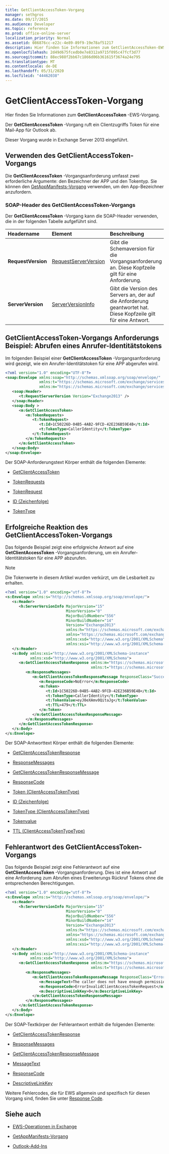 ```yaml
---
title: GetClientAccessToken-Vorgang
manager: sethgros
ms.date: 09/17/2015
ms.audience: Developer
ms.topic: reference
ms.prod: office-online-server
localization_priority: Normal
ms.assetid: 086876cc-e22c-4e89-89f9-19e78af51217
description: Hier finden Sie Informationen zum GetClientAccessToken-EWS-Vorgang.
ms.openlocfilehash: 2d49d675fcedb0e7e8312a9715f095c47fcf3d77
ms.sourcegitcommit: 88ec988f2bb67c1866d06b361615f3674a24e795
ms.translationtype: MT
ms.contentlocale: de-DE
ms.lasthandoff: 05/31/2020
ms.locfileid: "44462038"
---
```

# <a name="getclientaccesstoken-operation"></a>GetClientAccessToken-Vorgang

Hier finden Sie Informationen zum **GetClientAccessToken** -EWS-Vorgang. 
  
Der **GetClientAccessToken** -Vorgang ruft ein Clientzugriffs Token für eine Mail-App für Outlook ab. 
  
Dieser Vorgang wurde in Exchange Server 2013 eingeführt.
  
## <a name="using-the-getclientaccesstoken-operation"></a>Verwenden des GetClientAccessToken-Vorgangs

Die **GetClientAccessToken** -Vorgangsanforderung umfasst zwei erforderliche Argumente: den Bezeichner der APP und den Tokentyp. Sie können den [GetAppManifests-Vorgang](getappmanifests-operation.md) verwenden, um den App-Bezeichner anzufordern. 
  
### <a name="getclientaccesstoken-operation-soap-headers"></a>SOAP-Header des GetClientAccessToken-Vorgangs

Der **GetClientAccessToken** -Vorgang kann die SOAP-Header verwenden, die in der folgenden Tabelle aufgeführt sind. 
  
|**Headername**|**Element**|**Beschreibung**|
|:-----|:-----|:-----|
|**RequestVersion** <br/> |[RequestServerVersion](requestserverversion.md) <br/> |Gibt die Schemaversion für die Vorgangsanforderung an. Diese Kopfzeile gilt für eine Anforderung.  <br/> |
|**ServerVersion** <br/> |[ServerVersionInfo](serverversioninfo.md) <br/> |Gibt die Version des Servers an, der auf die Anforderung geantwortet hat. Diese Kopfzeile gilt für eine Antwort.  <br/> |
   
## <a name="getclientaccesstoken-operation-request-example-get-a-caller-identity-token"></a>GetClientAccessToken-Vorgangs Anforderungs Beispiel: Abrufen eines Anrufer-Identitätstokens

Im folgenden Beispiel einer **GetClientAccessToken** -Vorgangsanforderung wird gezeigt, wie ein Anrufer-Identitätstoken für eine APP abgerufen wird. 
  
```XML
<?xml version="1.0" encoding="UTF-8"?>
<soap:Envelope xmlns:soap="http://schemas.xmlsoap.org/soap/envelope/"
               xmlns:t="https://schemas.microsoft.com/exchange/services/2006/types"
               xmlns:m="https://schemas.microsoft.com/exchange/services/2006/messages">
   <soap:Header>
      <t:RequestServerVersion Version="Exchange2013" />
   </soap:Header>
   <soap:Body >
      <m:GetClientAccessToken>
         <m:TokenRequests>
            <t:TokenRequest>
               <t:Id>1C50226D-04B5-4AB2-9FCD-42E236B59E4B</t:Id>
               <t:TokenType>CallerIdentity</t:TokenType>
            </t:TokenRequest>
         </m:TokenRequests>
      </m:GetClientAccessToken>
   </soap:Body>
</soap:Envelope>

```

Der SOAP-Anforderungstext Körper enthält die folgenden Elemente:
  
- [GetClientAccessToken](getclientaccesstoken.md)
    
- [TokenRequests](tokenrequests.md)
    
- [TokenRequest](tokenrequest.md)
    
- [ID (Zeichenfolge)](id-string.md)
    
- [TokenType](tokentype.md)
    
## <a name="successful-getclientaccesstoken-operation-response"></a>Erfolgreiche Reaktion des GetClientAccessToken-Vorgangs

Das folgende Beispiel zeigt eine erfolgreiche Antwort auf eine **GetClientAccessToken** -Vorgangsanforderung, um ein Anrufer-Identitätstoken für eine APP abzurufen. 
  
> [!NOTE]
> Die Tokenwerte in diesem Artikel wurden verkürzt, um die Lesbarkeit zu erhalten. 
  
```XML
<?xml version="1.0" encoding="utf-8"?>
<s:Envelope xmlns:s="http://schemas.xmlsoap.org/soap/envelope/">
   <s:Header>
      <h:ServerVersionInfo MajorVersion="15" 
                           MinorVersion="0" 
                           MajorBuildNumber="556" 
                           MinorBuildNumber="14" 
                           Version="Exchange2013" 
                           xmlns:h="https://schemas.microsoft.com/exchange/services/2006/types" 
                           xmlns="https://schemas.microsoft.com/exchange/services/2006/types" 
                           xmlns:xsd="http://www.w3.org/2001/XMLSchema" 
                           xmlns:xsi="http://www.w3.org/2001/XMLSchema-instance"/>
   </s:Header>
   <s:Body xmlns:xsi="http://www.w3.org/2001/XMLSchema-instance" 
           xmlns:xsd="http://www.w3.org/2001/XMLSchema">
      <m:GetClientAccessTokenResponse xmlns:m="https://schemas.microsoft.com/exchange/services/2006/messages" 
                                      xmlns:t="https://schemas.microsoft.com/exchange/services/2006/types">
         <m:ResponseMessages>
            <m:GetClientAccessTokenResponseMessage ResponseClass="Success">
               <m:ResponseCode>NoError</m:ResponseCode>
               <m:Token>
                  <t:Id>1C50226D-04B5-4AB2-9FCD-42E236B59E4B</t:Id>
                  <t:TokenType>CallerIdentity</t:TokenType>
                  <t:TokenValue>eyJ0eXAmv0QitaJg</t:TokenValue>
                  <t:TTL>479</t:TTL>
               </m:Token>
            </m:GetClientAccessTokenResponseMessage>
         </m:ResponseMessages>
      </m:GetClientAccessTokenResponse>
   </s:Body>
</s:Envelope>

```

Der SOAP-Antworttext Körper enthält die folgenden Elemente:
  
- [GetClientAccessTokenResponse](getclientaccesstokenresponse.md)
    
- [ResponseMessages](responsemessages.md)
    
- [GetClientAccessTokenResponseMessage](getclientaccesstokenresponsemessage.md)
    
- [ResponseCode](responsecode.md)
    
- [Token (ClientAccessTokenType)](token-clientaccesstokentype.md)
    
- [ID (Zeichenfolge)](id-string.md)
    
- [TokenType (ClientAccessTokenType)](tokentype-clientaccesstokentype.md)
    
- [Tokenvalue](tokenvalue.md)
    
- [TTL (ClientAccessTokenTypeType)](ttl-clientaccesstokentypetype.md)
    
## <a name="getclientaccesstoken-operation-error-response"></a>Fehlerantwort des GetClientAccessToken-Vorgangs

Das folgende Beispiel zeigt eine Fehlerantwort auf eine **GetClientAccessToken** -Vorgangsanforderung. Dies ist eine Antwort auf eine Anforderung zum Abrufen eines Erweiterungs Rückruf Tokens ohne die entsprechenden Berechtigungen. 
  
```XML
<?xml version="1.0" encoding="utf-8"?>
<s:Envelope xmlns:s="http://schemas.xmlsoap.org/soap/envelope/">
   <s:Header>
      <h:ServerVersionInfo MajorVersion="15" 
                           MinorVersion="0" 
                           MajorBuildNumber="556" 
                           MinorBuildNumber="14" 
                           Version="Exchange2013" 
                           xmlns:h="https://schemas.microsoft.com/exchange/services/2006/types" 
                           xmlns="https://schemas.microsoft.com/exchange/services/2006/types" 
                           xmlns:xsd="http://www.w3.org/2001/XMLSchema" 
                           xmlns:xsi="http://www.w3.org/2001/XMLSchema-instance"/>
   </s:Header>
   <s:Body xmlns:xsi="http://www.w3.org/2001/XMLSchema-instance" 
           xmlns:xsd="http://www.w3.org/2001/XMLSchema">
      <m:GetClientAccessTokenResponse xmlns:m="https://schemas.microsoft.com/exchange/services/2006/messages" 
                                      xmlns:t="https://schemas.microsoft.com/exchange/services/2006/types">
         <m:ResponseMessages>
            <m:GetClientAccessTokenResponseMessage ResponseClass="Error">
               <m:MessageText>The caller does not have enough permission for this token request.</m:MessageText>
               <m:ResponseCode>ErrorInvalidClientAccessTokenRequest</m:ResponseCode>
               <m:DescriptiveLinkKey>0</m:DescriptiveLinkKey>
            </m:GetClientAccessTokenResponseMessage>
         </m:ResponseMessages>
      </m:GetClientAccessTokenResponse>
   </s:Body>
</s:Envelope>
```

Der SOAP-Textkörper der Fehlerantwort enthält die folgenden Elemente:
  
- [GetClientAccessTokenResponse](getclientaccesstokenresponse.md)
    
- [ResponseMessages](responsemessages.md)
    
- [GetClientAccessTokenResponseMessage](getclientaccesstokenresponsemessage.md)
    
- [MessageText](messagetext.md)
    
- [ResponseCode](responsecode.md)
    
- [DescriptiveLinkKey](descriptivelinkkey.md)
    
Weitere Fehlercodes, die für EWS allgemein und spezifisch für diesen Vorgang sind, finden Sie unter [Response Code](responsecode.md).
  
## <a name="see-also"></a>Siehe auch

- [EWS-Operationen in Exchange](ews-operations-in-exchange.md)
    
- [GetAppManifests-Vorgang](getappmanifests-operation.md)
    
- [Outlook-Add-Ins](https://msdn.microsoft.com/library/71e64bc9-e347-4f5d-8948-0a47b5dd93e6%28Office.15%29.aspx)
    

